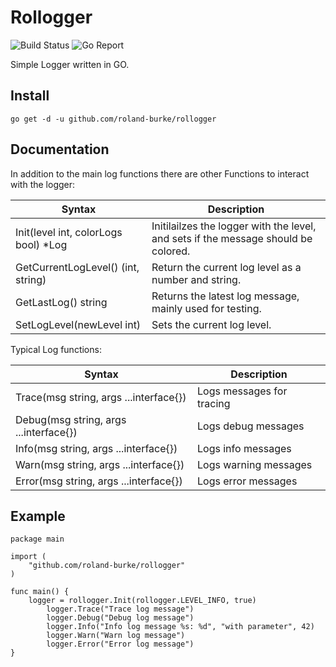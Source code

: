 # Rollogger
![Build Status](https://github.com/roland-burke/rollogger/actions/workflows/simple-workflow.yml/badge.svg) ![Go Report](/badge/github.com/roland-burke/rollogger)

Simple Logger written in GO.

## Install
`go get -d -u github.com/roland-burke/rollogger`

## Documentation
In addition to the main log functions there are other Functions to interact with the logger:

| Syntax      | Description |
| ----------- | ----------- |
| Init(level int, colorLogs bool) *Log	| Initilailzes the logger with the level, and sets if the message should be colored.	|
| GetCurrentLogLevel() (int, string)   	| Return the current log level as a number and string.					|
| GetLastLog() string  			| Returns the latest log message, mainly used for testing.				|
| SetLogLevel(newLevel int)   		| Sets the current log level.								|

Typical Log functions:

| Syntax      | Description |
| ----------- | ----------- |
| Trace(msg string, args ...interface{})	| Logs messages for tracing	|
| Debug(msg string, args ...interface{})   	| Logs debug messages		|
| Info(msg string, args ...interface{})  	| Logs info messages		|
| Warn(msg string, args ...interface{}) 	| Logs warning messages		|
| Error(msg string, args ...interface{}) 	| Logs error messages		|


## Example

```
package main

import (
	"github.com/roland-burke/rollogger"
)

func main() {
	logger = rollogger.Init(rollogger.LEVEL_INFO, true)
		logger.Trace("Trace log message")
		logger.Debug("Debug log message")
		logger.Info("Info log message %s: %d", "with parameter", 42)
		logger.Warn("Warn log message")
		logger.Error("Error log message")
}
```
